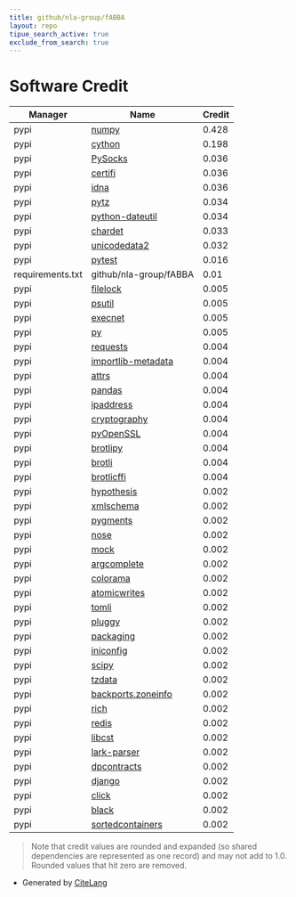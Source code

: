 ```yaml
---
title: github/nla-group/fABBA
layout: repo
tipue_search_active: true
exclude_from_search: true
---
```

# Software Credit

|Manager|Name|Credit|
|-------|----|------|
|pypi|[numpy](https://www.numpy.org)|0.428|
|pypi|[cython](http://cython.org/)|0.198|
|pypi|[PySocks](https://github.com/Anorov/PySocks)|0.036|
|pypi|[certifi](https://certifiio.readthedocs.io/en/latest/)|0.036|
|pypi|[idna](https://github.com/kjd/idna)|0.036|
|pypi|[pytz](http://pythonhosted.org/pytz)|0.034|
|pypi|[python-dateutil](https://github.com/dateutil/dateutil)|0.034|
|pypi|[chardet](https://github.com/chardet/chardet)|0.033|
|pypi|[unicodedata2](https://pypi.org/project/unicodedata2)|0.032|
|pypi|[pytest](https://docs.pytest.org/en/latest/)|0.016|
|requirements.txt|github/nla-group/fABBA|0.01|
|pypi|[filelock](https://github.com/tox-dev/py-filelock)|0.005|
|pypi|[psutil](https://github.com/giampaolo/psutil)|0.005|
|pypi|[execnet](https://pypi.org/project/execnet)|0.005|
|pypi|[py](https://pypi.org/project/py)|0.005|
|pypi|[requests](https://requests.readthedocs.io)|0.004|
|pypi|[importlib-metadata](https://pypi.org/project/importlib-metadata)|0.004|
|pypi|[attrs](https://pypi.org/project/attrs)|0.004|
|pypi|[pandas](https://pandas.pydata.org)|0.004|
|pypi|[ipaddress](https://pypi.org/project/ipaddress)|0.004|
|pypi|[cryptography](https://pypi.org/project/cryptography)|0.004|
|pypi|[pyOpenSSL](https://pypi.org/project/pyOpenSSL)|0.004|
|pypi|[brotlipy](https://pypi.org/project/brotlipy)|0.004|
|pypi|[brotli](https://pypi.org/project/brotli)|0.004|
|pypi|[brotlicffi](https://pypi.org/project/brotlicffi)|0.004|
|pypi|[hypothesis](https://hypothesis.works)|0.002|
|pypi|[xmlschema](https://pypi.org/project/xmlschema)|0.002|
|pypi|[pygments](https://pypi.org/project/pygments)|0.002|
|pypi|[nose](https://pypi.org/project/nose)|0.002|
|pypi|[mock](https://pypi.org/project/mock)|0.002|
|pypi|[argcomplete](https://pypi.org/project/argcomplete)|0.002|
|pypi|[colorama](https://pypi.org/project/colorama)|0.002|
|pypi|[atomicwrites](https://pypi.org/project/atomicwrites)|0.002|
|pypi|[tomli](https://pypi.org/project/tomli)|0.002|
|pypi|[pluggy](https://pypi.org/project/pluggy)|0.002|
|pypi|[packaging](https://pypi.org/project/packaging)|0.002|
|pypi|[iniconfig](https://pypi.org/project/iniconfig)|0.002|
|pypi|[scipy](https://www.scipy.org)|0.002|
|pypi|[tzdata](https://pypi.org/project/tzdata)|0.002|
|pypi|[backports.zoneinfo](https://pypi.org/project/backports.zoneinfo)|0.002|
|pypi|[rich](https://pypi.org/project/rich)|0.002|
|pypi|[redis](https://pypi.org/project/redis)|0.002|
|pypi|[libcst](https://pypi.org/project/libcst)|0.002|
|pypi|[lark-parser](https://pypi.org/project/lark-parser)|0.002|
|pypi|[dpcontracts](https://pypi.org/project/dpcontracts)|0.002|
|pypi|[django](https://pypi.org/project/django)|0.002|
|pypi|[click](https://pypi.org/project/click)|0.002|
|pypi|[black](https://pypi.org/project/black)|0.002|
|pypi|[sortedcontainers](https://pypi.org/project/sortedcontainers)|0.002|


> Note that credit values are rounded and expanded (so shared dependencies are represented as one record) and may not add to 1.0. Rounded values that hit zero are removed.


- Generated by [CiteLang](https://github.com/vsoch/citelang)

